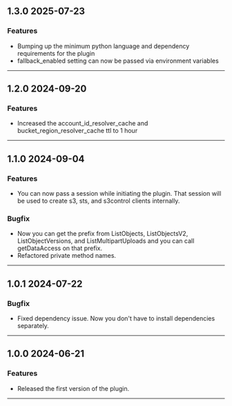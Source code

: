 ## 1.3.0 2025-07-23
### Features
* Bumping up the minimum python language and dependency requirements for the plugin
* fallback_enabled setting can now be passed via environment variables
---


## 1.2.0 2024-09-20
### Features
* Increased the account_id_resolver_cache and bucket_region_resolver_cache ttl to 1 hour
---

## 1.1.0 2024-09-04
### Features
* You can now pass a session while initiating the plugin. That session will be used to create s3, sts, and s3control clients internally.
### Bugfix
* Now you can get the prefix from ListObjects, ListObjectsV2, ListObjectVersions, and ListMultipartUploads  and you can call getDataAccess on that prefix.
* Refactored private method names.
---

## 1.0.1 2024-07-22
### Bugfix
* Fixed dependency issue. Now you don't have to install dependencies separately.
---

## 1.0.0 2024-06-21
### Features
* Released the first version of the plugin.
---
